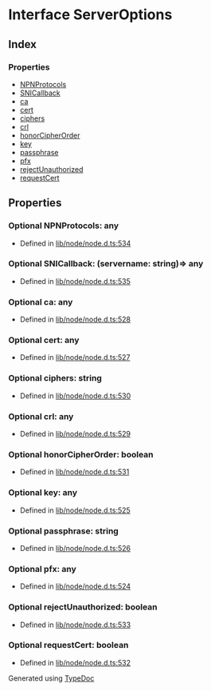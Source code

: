 # Interface ServerOptions


## Index

### Properties
* [NPNProtocols](_https_.serveroptions.md#npnprotocols)
* [SNICallback](_https_.serveroptions.md#snicallback)
* [ca](_https_.serveroptions.md#ca)
* [cert](_https_.serveroptions.md#cert)
* [ciphers](_https_.serveroptions.md#ciphers)
* [crl](_https_.serveroptions.md#crl)
* [honorCipherOrder](_https_.serveroptions.md#honorcipherorder)
* [key](_https_.serveroptions.md#key)
* [passphrase](_https_.serveroptions.md#passphrase)
* [pfx](_https_.serveroptions.md#pfx)
* [rejectUnauthorized](_https_.serveroptions.md#rejectunauthorized)
* [requestCert](_https_.serveroptions.md#requestcert)

## Properties

### Optional NPNProtocols: any

* Defined in [lib/node/node.d.ts:534](https://github.com/kimamula/typedoc/blob/HEAD/src/lib/node/node.d.ts#L534)


### Optional SNICallback: (servername: string)=> any

* Defined in [lib/node/node.d.ts:535](https://github.com/kimamula/typedoc/blob/HEAD/src/lib/node/node.d.ts#L535)


### Optional ca: any

* Defined in [lib/node/node.d.ts:528](https://github.com/kimamula/typedoc/blob/HEAD/src/lib/node/node.d.ts#L528)


### Optional cert: any

* Defined in [lib/node/node.d.ts:527](https://github.com/kimamula/typedoc/blob/HEAD/src/lib/node/node.d.ts#L527)


### Optional ciphers: string

* Defined in [lib/node/node.d.ts:530](https://github.com/kimamula/typedoc/blob/HEAD/src/lib/node/node.d.ts#L530)


### Optional crl: any

* Defined in [lib/node/node.d.ts:529](https://github.com/kimamula/typedoc/blob/HEAD/src/lib/node/node.d.ts#L529)


### Optional honorCipherOrder: boolean

* Defined in [lib/node/node.d.ts:531](https://github.com/kimamula/typedoc/blob/HEAD/src/lib/node/node.d.ts#L531)


### Optional key: any

* Defined in [lib/node/node.d.ts:525](https://github.com/kimamula/typedoc/blob/HEAD/src/lib/node/node.d.ts#L525)


### Optional passphrase: string

* Defined in [lib/node/node.d.ts:526](https://github.com/kimamula/typedoc/blob/HEAD/src/lib/node/node.d.ts#L526)


### Optional pfx: any

* Defined in [lib/node/node.d.ts:524](https://github.com/kimamula/typedoc/blob/HEAD/src/lib/node/node.d.ts#L524)


### Optional rejectUnauthorized: boolean

* Defined in [lib/node/node.d.ts:533](https://github.com/kimamula/typedoc/blob/HEAD/src/lib/node/node.d.ts#L533)


### Optional requestCert: boolean

* Defined in [lib/node/node.d.ts:532](https://github.com/kimamula/typedoc/blob/HEAD/src/lib/node/node.d.ts#L532)



Generated using [TypeDoc](http://typedoc.io)
